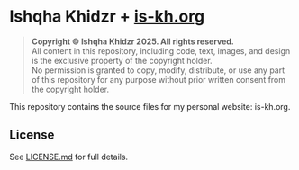 # Ishqha Khidzr + [is-kh.org](http://www.is-kh.org)

> **Copyright © Ishqha Khidzr 2025. All rights reserved.**  
> All content in this repository, including code, text, images, and design is the exclusive property of the copyright holder.  
> No permission is granted to copy, modify, distribute, or use any part of this repository for any purpose without prior written consent from the copyright holder.

This repository contains the source files for my personal website: is-kh.org.

## License
See [LICENSE.md](LICENSE.md) for full details.